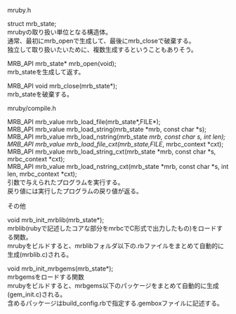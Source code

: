 ﻿
mruby.h  

struct mrb_state;  
mrubyの取り扱い単位となる構造体。  
通常、最初にmrb_openで生成して、最後にmrb_closeで破棄する。  
独立して取り扱いたいために、複数生成するということもありそう。  

MRB_API mrb_state* mrb_open(void);  
mrb_stateを生成して返す。  

MRB_API void mrb_close(mrb_state*);  
mrb_stateを破棄する。  

mruby/compile.h  

MRB_API mrb_value mrb_load_file(mrb_state*,FILE*);  
MRB_API mrb_value mrb_load_string(mrb_state *mrb, const char *s);  
MRB_API mrb_value mrb_load_nstring(mrb_state *mrb, const char *s, int len);  
MRB_API mrb_value mrb_load_file_cxt(mrb_state*,FILE*, mrbc_context *cxt);  
MRB_API mrb_value mrb_load_string_cxt(mrb_state *mrb, const char *s, mrbc_context *cxt);  
MRB_API mrb_value mrb_load_nstring_cxt(mrb_state *mrb, const char *s, int len, mrbc_context *cxt);  
引数で与えられたプログラムを実行する。  
戻り値には実行したプログラムの戻り値が返る。  

その他  

void mrb_init_mrblib(mrb_state*);  
mrblib(rubyで記述したコアな部分をmrbcでC形式で出力したもの)をロードする関数。  
mrubyをビルドすると、mrblibフォルダ以下の.rbファイルをまとめて自動的に生成(mrblib.c)される。  

void mrb_init_mrbgems(mrb_state*);  
mrbgemsをロードする関数  
mrubyをビルドすると、mrbgems以下のパッケージをまとめて自動的に生成(gem_init.c)される。  
含めるパッケージはbuild_config.rbで指定する.gemboxファイルに記述する。  
